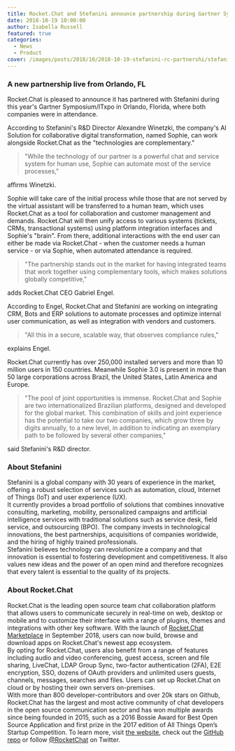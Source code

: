 ```yaml
---
title: Rocket.Chat and Stefanini announce partnership during Gartner Symposium/ITxpo
date: 2018-10-19 10:00:00
author: Isabella Russell
featured: true
categories:
  - News
  - Product
cover: /images/posts/2018/10/2018-10-19-stefanini-rc-partnershi/stefanini-rc-cover.png
---
```


### A new partnership live from Orlando, FL

Rocket.Chat is pleased to announce it has partnered with Stefanini during this year's Gartner Symposium/ITxpo in Orlando, Florida, where both companies were in attendance.

According to Stefanini's R&D Director Alexandre Winetzki, the company's AI Solution for collaborative digital transformation, named Sophie, can work alongside Rocket.Chat as the "technologies are complementary."

> "While the technology of our partner is a powerful chat and service system for human use, Sophie can automate most of the service processes,"

affirms Winetzki.

Sophie will take care of the initial process while those that are not served by the virtual assistant will be transferred to a human team, which uses Rocket.Chat as a tool for collaboration and customer management and demands. Rocket.Chat will then unify access to various systems (tickets, CRMs, transactional systems) using platform integration interfaces and Sophie's "brain". From there, additional interactions with the end user can either be made via Rocket.Chat - when the customer needs a human service - or via Sophie, when automated attendance is required.


> "The partnership stands out in the market for having integrated teams that work together using complementary tools, which makes solutions globally competitive,"

adds Rocket.Chat CEO Gabriel Engel.

According to Engel, Rocket.Chat and Stefanini are working on integrating CRM, Bots and ERP solutions to automate processes and optimize internal user communication, as well as integration with vendors and customers.

> "All this in a secure, scalable way, that observes compliance rules,"

explains Engel.

Rocket.Chat currently has over 250,000 installed servers and more than 10 million users in 150 countries. Meanwhile Sophie 3.0 is present in more than 50 large corporations across Brazil, the United States, Latin America and Europe.

> "The pool of joint opportunities is immense. Rocket.Chat and Sophie are two internationalized Brazilian platforms, designed and developed for the global market. This combination of skills and joint experience has the potential to take our two companies, which grow three by digits annually, to a new level, in addition to indicating an exemplary path to be followed by several other companies,"

said Stefanini's R&D director.

### About Stefanini

Stefanini is a global company with 30 years of experience in the market, offering a robust selection of services such as automation, cloud, Internet of Things (IoT) and user experience (UX).
<br/>It currently provides a broad portfolio of solutions that combines innovative consulting, marketing, mobility, personalized campaigns and artificial intelligence services with traditional solutions such as service desk, field service, and outsourcing (BPO). The company invests in technological innovations, the best partnerships, acquisitions of companies worldwide, and the hiring of highly trained professionals.
<br/>Stefanini believes technology can revolutionize a company and that innovation is essential to fostering development and competitiveness. It also values new ideas and the power of an open mind and therefore recognizes that every talent is essential to the quality of its projects.


### About Rocket.Chat

Rocket.Chat is the leading open source team chat collaboration platform that allows users to communicate securely in real-time on web, desktop or mobile and to customize their interface with a range of plugins, themes and integrations with other key software. With the launch of [Rocket.Chat Marketplace](https://rocket.chat/2018/08/31/introducing-rocket-chat-marketplace/) in September 2018, users can now build, browse and download apps on Rocket.Chat's newest app ecosystem.
<br/>By opting for Rocket.Chat, users also benefit from a range of features including audio and video conferencing, guest access, screen and file sharing, LiveChat, LDAP Group Sync, two-factor authentication (2FA), E2E encryption, SSO, dozens of OAuth providers and unlimited users guests, channels, messages, searches and files. Users can set up Rocket.Chat on cloud or by hosting their own servers on-premises.
<br/>With more than 800 developer-contributors and over 20k stars on Github, Rocket.Chat has the largest and most active community of chat developers in the open source communication sector and has won multiple awards since being founded in 2015, such as a 2016 Bossie Award for Best Open Source Application and first prize in the 2017 edition of All Things Open’s Startup Competition.
To learn more, visit [the website](https://rocket.chat.com), check out the [GitHub repo](https://github.com/RocketChat/Rocket.Chat) or follow [@RocketChat](https://twitter.com/RocketChat) on Twitter.

